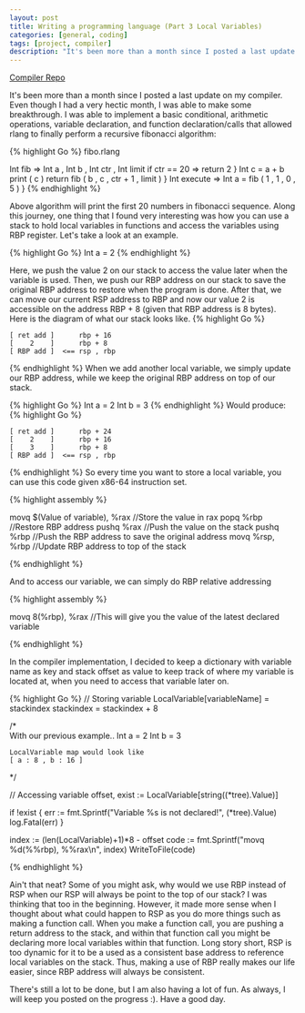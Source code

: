 ```yaml
---
layout: post
title: Writing a programming language (Part 3 Local Variables)
categories: [general, coding]
tags: [project, compiler]
description: "It's been more than a month since I posted a last update on my compiler. Even though I had a very hectic month, I was able to make some breakthrough. I was able to implement a basic conditional, arithmetic operations, variable declaration, and function declaration/calls that allowed rlang to finally perform a recursive fibonacci algorithm:"
---
```

[Compiler Repo](https://github.com/RyanJeon/RyanLang)

It's been more than a month since I posted a last update on my compiler. Even though I had a very hectic month, I was able to make some breakthrough. I was able to implement a basic conditional, arithmetic operations, variable declaration, and function declaration/calls that allowed rlang to finally perform a recursive fibonacci algorithm:

{% highlight Go %}
fibo.rlang

Int fib => Int a , Int b , Int ctr , Int limit
    if ctr == 20 =>
        return 2
    }
    Int c = a + b
    print ( c )
    return fib ( b , c , ctr + 1 , limit )
}
Int execute =>
    Int a = fib ( 1 , 1 , 0 , 5 )
}
{% endhighlight %}

Above algorithm will print the first 20 numbers in fibonacci sequence. Along this journey, one thing that I found very interesting was how you can use a stack to hold local variables in functions and access the variables using RBP register. Let's take a look at an example.

{% highlight Go %}
Int a = 2
{% endhighlight %}

Here, we push the value 2 on our stack to access the value later when the variable is used. Then, we push our RBP address on our stack to save the original RBP address to restore when the program is done. After that, we can move our current RSP address to RBP and now our value 2 is accessible on the address RBP + 8 (given that RBP address is 8 bytes). Here is the diagram of what our stack looks like.
{% highlight Go %}

	[ ret add ]      rbp + 16
	[    2    ]      rbp + 8
	[ RBP add ]  <== rsp , rbp

{% endhighlight %}
When we add another local variable, we simply update our RBP address, while we keep the original RBP address on top of our stack. 

{% highlight Go %}
Int a = 2
Int b = 3
{% endhighlight %}
Would produce:
{% highlight Go %}

	[ ret add ]      rbp + 24
	[    2    ]      rbp + 16
	[    3    ]      rbp + 8
	[ RBP add ]  <== rsp , rbp

{% endhighlight %}
So every time you want to store a local variable, you can use this code given x86-64 instruction set.  

{% highlight assembly %}

movq	$(Value of variable), %rax 		   //Store the value in rax
popq	%rbp					   //Restore RBP address
pushq	%rax					   //Push the value on the stack
pushq	%rbp					   //Push the RBP address to save the original address
movq	%rsp, %rbp				   //Update RBP address to top of the stack

{% endhighlight %}

And to access our variable, we can simply do RBP relative addressing

{% highlight assembly %}

movq	8(%rbp), %rax		//This will give you the value of the latest declared  variable

{% endhighlight %}

In the compiler implementation, I decided to keep a dictionary with variable name as key and stack offset as value to keep track of where my variable is located at, when you need to access that variable later on.

{% highlight Go %}
// Storing variable
LocalVariable[variableName] = stackindex
stackindex = stackindex + 8

/*	
	With our previous example..
	Int a = 2
	Int b = 3

	LocalVariable map would look like
	[ a : 8 , b : 16 ]
*/

// Accessing variable
offset, exist := LocalVariable[string((*tree).Value)]

if !exist {
	err := fmt.Sprintf("Variable %s is not declared!", (*tree).Value)
	log.Fatal(err)
}

index := (len(LocalVariable)+1)*8 - offset
code := fmt.Sprintf("movq	%d(%%rbp), %%rax\n", index)
WriteToFile(code)

{% endhighlight %}

Ain't that neat? Some of you might ask, why would we use RBP instead of RSP when our RSP will always be point to the top of our stack? I was thinking that too in the beginning. However, it made more sense when I thought about what could happen to RSP as you do more things such as making a function call. When you make a function call, you are pushing a return address to the stack, and within that function call you might be declaring more local variables within that function. Long story short, RSP is too dynamic for it to be a used as a consistent base address to reference local variables on the stack. Thus, making a use of RBP really makes our life easier, since RBP address will always be consistent.

There's still a lot to be done, but I am also having a lot of fun. As always, I will keep you posted on the progress :). Have a good day.
